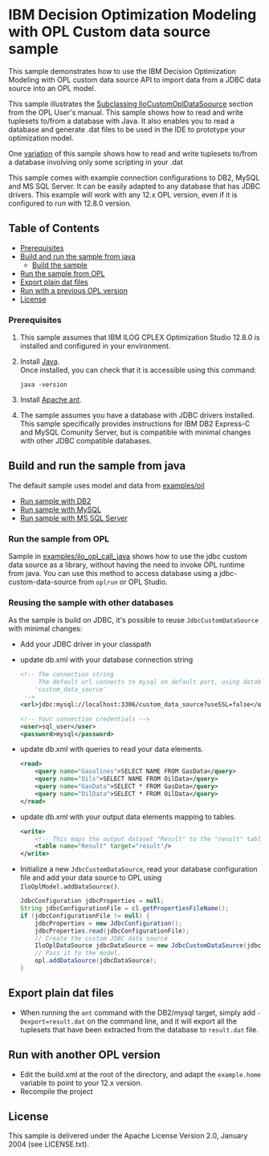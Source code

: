# IBM Decision Optimization Modeling with OPL Custom data source sample

This sample demonstrates how to use the IBM Decision Optimization Modeling with
OPL custom data source API to import data from a JDBC data source into an OPL model.

This sample illustrates the [Subclassing IloCustomOplDataSoource](https://www.ibm.com/support/knowledgecenter/en/SSSA5P_12.8.0/ilog.odms.ide.help/OPL_Studio/opllanguser/topics/opl_languser_extfunc_datasubcl.html) section from the OPL User's manual.
This sample shows how to read and write tuplesets to/from a database with Java. It also enables you to read a database and generate .dat files to be used in the IDE to prototype your optimization model.

One [variation](examples/ilo_opl_call_java) of this sample shows how to read and write tuplesets to/from a database involving only some scripting in your .dat

This sample comes with example connection configurations to DB2, MySQL and MS SQL Server. It can
be easily adapted to any database that has JDBC drivers.
This example will work with any 12.x OPL version, even if it is configured to run with 12.8.0 version.


## Table of Contents
   - [Prerequisites](#prerequisites)
   - [Build and run the sample from java](#build-and-run-the-sample-from-java)
      - [Build the sample](#build-the-sample)
   - [Run the sample from OPL](#run-the-sample-from-opl)
   - [Export plain dat files](#export-plain-dat-files)
   - [Run with a previous OPL version](#run-with-a-previous-opl-version)
   - [License](#license)   
   
### Prerequisites

1. This sample assumes that IBM ILOG CPLEX Optimization Studio 12.8.0 is
   installed and configured in your environment.

2. Install [Java](http://www.oracle.com/technetwork/java/javase/downloads/jdk8-downloads-2133151.html).  
   Once installed, you can check that it is accessible using this command:

	```
	java -version
	```
	
3. Install [Apache ant](http://ant.apache.org/manual/install.html).

4. The sample assumes you have a database with JDBC drivers installed. This
   sample specifically provides instructions for IBM DB2 Express-C and
   MySQL Comunity Server, but is compatible with minimal changes with other JDBC
   compatible databases.

## Build and run the sample from java

The default sample uses model and data from [examples/oil](examples/oil)

- [Run sample with DB2](README.DB2.md)
- [Run sample with MySQL](README.MySQL.md)
- [Run sample with MS SQL Server](README.SQLServer.md)


### Run the sample from OPL

Sample in [examples/ilo_opl_call_java](examples/ilo_opl_call_java) shows how to
use the jdbc custom data source as a library, without having the need to
invoke OPL runtime from java. You can use this method to access database
using a jdbc-custom-data-source from `oplrun` or OPL Studio.


### Reusing the sample with other databases
As the sample is build on JDBC, it's possible to reuse <code>JdbcCustomDataSource</code> with minimal changes:

* Add your JDBC driver in your classpath
* update db.xml with your database connection string

	```	XML
	<!-- The connection string
		 The default url connects to mysql on default port, using database
		'custom_data_source'
	 -->
	<url>jdbc:mysql://localhost:3306/custom_data_source?useSSL=false</url>
	
	<!-- Your connection credentials -->
	<user>sql_user</user>
	<password>mysql</password>
	```

* update db.xml with queries to read your data elements.

	```XML
	<read>
		<query name="Gasolines">SELECT NAME FROM GasData</query>
		<query name="Oils">SELECT NAME FROM OilData</query>
		<query name="GasData">SELECT * FROM GasData</query>
		<query name="OilData">SELECT * FROM OilData</query>
	</read>
	```
	
* update db.xml with your output data elements mapping to tables.

	```XML
	<write>
		<!-- This maps the output dataset "Result" to the "result" table -->
		<table name="Result" target="result"/>
	</write>
	```
* Initialize a new <code>JdbcCustomDataSource</code>, read your database
  configuration file and add your data source to OPL using
  <code>IloOplModel.addDataSource()</code>.
  
	```Java
	JdbcConfiguration jdbcProperties = null;
	String jdbcConfigurationFile = cl.getPropertiesFileName();
	if (jdbcConfigurationFile != null) {
	    jdbcProperties = new JdbcConfiguration();
	    jdbcProperties.read(jdbcConfigurationFile);
	    // Create the custom JDBC data source
	    IloOplDataSource jdbcDataSource = new JdbcCustomDataSource(jdbcProperties, oplF, def);
	    // Pass it to the model.
	    opl.addDataSource(jdbcDataSource);
	}
	```

## Export plain dat files
* When running the `ant` command with the DB2/mysql target, simply add `-Dexport=result.dat` on the command line, and it will export all the tuplesets that have been extracted from the database to `result.dat` file.

## Run with another OPL version
* Edit the build.xml at the root of the directory, and adapt the `example.home` variable to point to your 12.x version.
* Recompile the project

## License

This sample is delivered under the Apache License Version 2.0, January 2004 (see LICENSE.txt).
